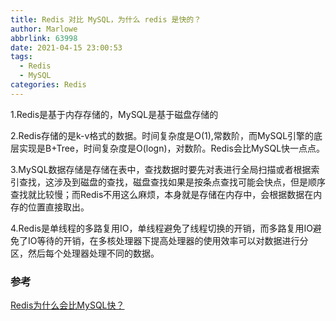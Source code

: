 ```yaml
---
title: Redis 对比 MySQL，为什么 redis 是快的？
author: Marlowe
abbrlink: 63998
date: 2021-04-15 23:00:53
tags: 
  - Redis
  - MySQL
categories: Redis
---
```


<!--more-->


1.Redis是基于内存存储的，MySQL是基于磁盘存储的

2.Redis存储的是k-v格式的数据。时间复杂度是O(1),常数阶，而MySQL引擎的底层实现是B+Tree，时间复杂度是O(logn)，对数阶。Redis会比MySQL快一点点。

3.MySQL数据存储是存储在表中，查找数据时要先对表进行全局扫描或者根据索引查找，这涉及到磁盘的查找，磁盘查找如果是按条点查找可能会快点，但是顺序查找就比较慢；而Redis不用这么麻烦，本身就是存储在内存中，会根据数据在内存的位置直接取出。

4.Redis是单线程的多路复用IO，单线程避免了线程切换的开销，而多路复用IO避免了IO等待的开销，在多核处理器下提高处理器的使用效率可以对数据进行分区，然后每个处理器处理不同的数据。


### 参考
[Redis为什么会比MySQL快？](https://blog.csdn.net/weixin_44758458/article/details/91982767)